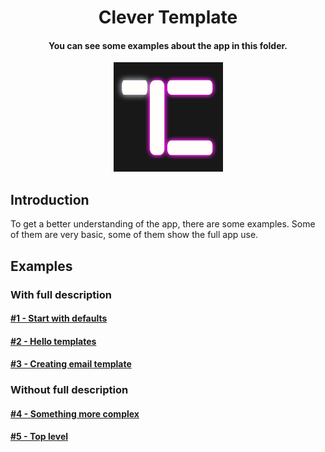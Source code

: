 <h1 align="center" id="CleverTemplate">Clever Template</h1>
<h4 align="center">You can see some examples about the app in this folder.</h4>
<p align="center"><img src="../assets/icon_ct.jpg" height="175"></p>

## Introduction
To get a better understanding of the app, there are some examples. Some of them are very basic, some of them show the full app use. 

## Examples
### With full description
####  [#1 - Start with defaults](./1-ExampleOne)
####  [#2 - Hello templates](./2-ExampleTwo)
####  [#3 - Creating email template](./3-ExampleThree)
### Without full description
####  [#4 - Something more complex](./4-ExampleFour)
####  [#5 - Top level](./5-ExampleFive)